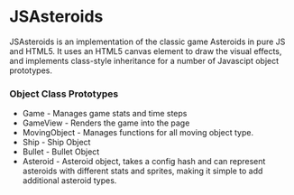 # JSAsteroids

  JSAsteroids is an implementation of the classic game Asteroids in pure JS and HTML5. It uses an HTML5 canvas element to draw the visual effects, and implements class-style inheritance for a number of Javascipt object prototypes.

### Object Class Prototypes
  - Game - Manages game stats and time steps
  - GameView - Renders the game into the page
  - MovingObject - Manages functions for all moving object type.
  - Ship - Ship Object
  - Bullet - Bullet Object
  - Asteroid - Asteroid object, takes a config hash and can represent asteroids with different stats and sprites, making it simple to add additional asteroid types.
